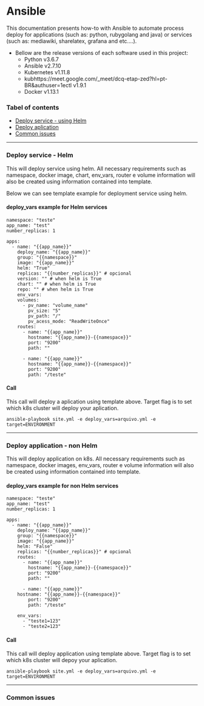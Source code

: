 # Ansible

This documentation presents how-to with Ansible to automate process deploy for applications (such as: python, rubygolang and java) or services (such as: mediawiki, sharelatex, grafana and etc....).

- Bellow are the release versions of each software used in this project:
  - Python v3.6.7
  - Ansible v2.7.10
  - Kubernetes v1.11.8
  - kubhttps://meet.google.com/_meet/dcq-etap-zed?hl=pt-BR&authuser=1ectl v1.9.1
  - Docker v1.13.1

### Tabel of contents

<!--ts-->
- [Deploy service - using Helm](#deploy-service-helm)
- [Deploy aplication](#deploy-application)
- [Common issues]($common-issues)
<!--te-->

---

### Deploy service - Helm

This will deploy service using helm. All necessary requirements such as namespace, docker image, chart, env_vars, router e volume information will also be created using information contained into template.

Below we can see template example for deployment service using helm.

#### deploy_vars example for Helm services

```
namespace: "teste"
app_name: "test"
number_replicas: 1

apps:
  - name: "{{app_name}}"
    deploy_name: "{{app_name}}"
    group: "{{namespace}}"
    image: "{{app_name}}"
    helm: "True"
    replicas: "{{number_replicas}}" # opcional
    version: "" # when helm is True
    chart: "" # when helm is True
    repo: "" # when helm is True
    env_vars:
    volumes:
      - pv_name: "volume_name"
        pv_size: "5"
        pv_path: "/"
        pv_acess_mode: "ReadWriteOnce"
    routes:
      - name: "{{app_name}}"
        hostname: "{{app_name}}-{{namespace}}"
        port: "9200"
        path: ""

      - name: "{{app_name}}"
        hostname: "{{app_name}}-{{namespace}}"
        port: "9200"
        path: "/teste"
```

#### Call

This call will deploy a aplication using template above. Target flag is to set which k8s cluster will deploy your aplication.

```
ansible-playbook site.yml -e deploy_vars=arquivo.yml -e target=ENVIRONMENT

```

---

### Deploy application - non Helm

This will deploy application on k8s. All necessary requirements such as namespace, docker images, env_vars, router e volume information will also be created using information contained into template.

#### deploy_vars example for non Helm services

```
namespace: "teste"
app_name: "test"
number_replicas: 1

apps:
  - name: "{{app_name}}"
    deploy_name: "{{app_name}}"
    group: "{{namespace}}"
    image: "{{app_name}}"
    helm: "False"
    replicas: "{{number_replicas}}" # opcional
    routes:
      - name: "{{app_name}}"
        hostname: "{{app_name}}-{{namespace}}"
        port: "9200"
        path: ""

      - name: "{{app_name}}"
	hostname: "{{app_name}}-{{namespace}}"
        port: "9200"
        path: "/teste"

    env_vars:
      - "teste1=123"
      - "teste2=123"
```

#### Call

This call will deploy application using template above. Target flag is to set which k8s cluster will depoy your aplication.

```
ansible-playbook site.yml -e deploy_vars=arquivo.yml -e target=ENVIRONMENT

```

---

### Common issues

